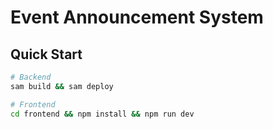 # Event Announcement System

## Quick Start
```bash
# Backend
sam build && sam deploy

# Frontend  
cd frontend && npm install && npm run dev